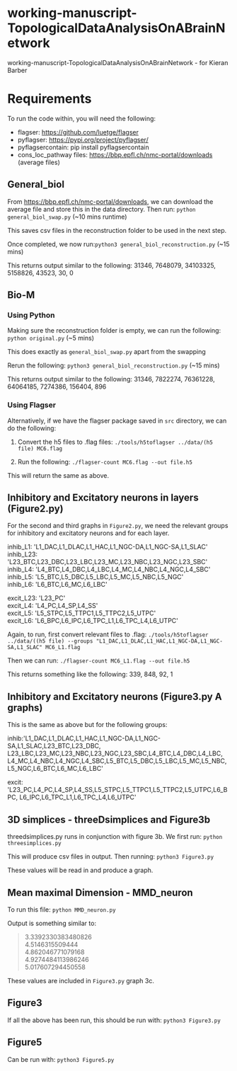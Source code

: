 # working-manuscript-TopologicalDataAnalysisOnABrainNetwork
working-manuscript-TopologicalDataAnalysisOnABrainNetwork - for Kieran Barber

# Requirements
To run the code within, you will need the following:
* flagser: https://github.com/luetge/flagser
* pyflagser: https://pypi.org/project/pyflagser/
* pyflagsercontain: pip install pyflagsercontain
* cons_loc_pathway files: https://bbp.epfl.ch/nmc-portal/downloads (average files)

## General_biol
From https://bbp.epfl.ch/nmc-portal/downloads, we can download the average file
and store this in the data directory. Then run: `python general_biol_swap.py` (~10 mins runtime)

This saves csv files in the reconstruction folder to be used in the next step.

Once completed, we now run:`python3 general_biol_reconstruction.py` (~15 mins)

This returns output similar to the following: 31346, 7648079, 34103325, 5158826, 43523, 30, 0

## Bio-M
### Using Python
Making sure the reconstruction folder is empty, we can run the following: `python original.py` (~5 mins)

This does exactly as `general_biol_swap.py` apart from the swapping

Rerun the following: `python3 general_biol_reconstruction.py` (~15 mins)

This returns output similar to the following: 31346, 7822274, 76361228, 64064185, 7274386, 156404, 896

### Using Flagser
Alternatively, if we have the flagser package saved in `src` directory, we can 
do the following:

1. Convert the h5 files to .flag files: `./tools/h5toflagser ../data/(h5 file) MC6.flag`

2. Run the following: `./flagser-count MC6.flag --out file.h5`

This will return the same as above.

## Inhibitory and Excitatory neurons in layers (Figure2.py)
For the second and third graphs in `Figure2.py`, we need the relevant 
groups for inhibitory and excitatory neurons and for each layer.

inhib_L1: 'L1_DAC,L1_DLAC,L1_HAC,L1_NGC-DA,L1_NGC-SA,L1_SLAC'  
inhib_L23: 'L23_BTC,L23_DBC,L23_LBC,L23_MC,L23_NBC,L23_NGC,L23_SBC'  
inhib_L4: 'L4_BTC,L4_DBC,L4_LBC,L4_MC,L4_NBC,L4_NGC,L4_SBC'  
inhib_L5: 'L5_BTC,L5_DBC,L5_LBC,L5_MC,L5_NBC,L5_NGC'  
inhib_L6: 'L6_BTC,L6_MC,L6_LBC'  

excit_L23: 'L23_PC'  
excit_L4: 'L4_PC,L4_SP,L4_SS'  
excit_L5: 'L5_STPC,L5_TTPC1,L5_TTPC2,L5_UTPC'  
excit_L6: 'L6_BPC,L6_IPC,L6_TPC_L1,L6_TPC_L4,L6_UTPC'  

Again, to run, first convert relevant files to .flag: `./tools/h5toflagser ../data/((h5 file) --groups "L1_DAC,L1_DLAC,L1_HAC,L1_NGC-DA,L1_NGC-SA,L1_SLAC" MC6_L1.flag`

Then we can run: `./flagser-count MC6_L1.flag --out file.h5`

This returns something like the following: 339, 848, 92, 1

## Inhibitory and Excitatory neurons (Figure3.py A graphs)
This is the same as above but for the following groups:

inhib:'L1_DAC,L1_DLAC,L1_HAC,L1_NGC-DA,L1_NGC-SA,L1_SLAC,L23_BTC,L23_DBC,
    L23_LBC,L23_MC,L23_NBC,L23_NGC,L23_SBC,L4_BTC,L4_DBC,L4_LBC,
    L4_MC,L4_NBC,L4_NGC,L4_SBC,L5_BTC,L5_DBC,L5_LBC,L5_MC,L5_NBC,
    L5_NGC,L6_BTC,L6_MC,L6_LBC'

excit: 'L23_PC,L4_PC,L4_SP,L4_SS,L5_STPC,L5_TTPC1,L5_TTPC2,L5_UTPC,L6_BPC,
    L6_IPC,L6_TPC_L1,L6_TPC_L4,L6_UTPC'

## 3D simplices - threeDsimplices and Figure3b
threedsimplices.py runs in conjunction with figure 3b. We first run: `python threesimplices.py`

This will produce csv files in output. Then running: `python3 Figure3.py`

These values will be read in and produce a graph.

## Mean maximal Dimension - MMD_neuron

To run this file: `python MMD_neuron.py`

Output is something similar to:

>3.3392330383480826  
>4.5146315509444  
>4.862046771079168  
>4.9274484113986246  
>5.017607294450558  

These values are included in `Figure3.py` graph 3c.

## Figure3
If all the above has been run, this should be run with: `python3 Figure3.py`

## Figure5
Can be run with: `python3 Figure5.py`
